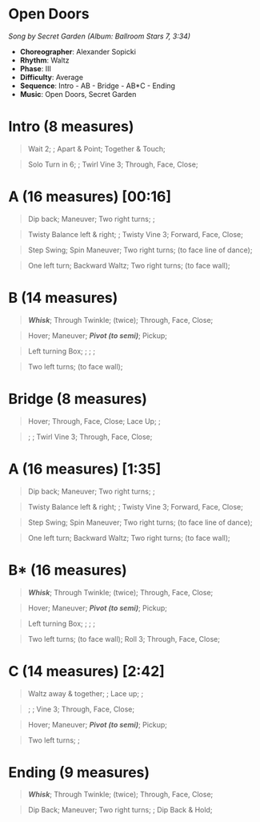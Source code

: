 # Open Doors

*Song by Secret Garden (Album: Ballroom Stars 7, 3:34)*

* **Choreographer**: Alexander Sopicki
* **Rhythm**: Waltz
* **Phase**: III
* **Difficulty**: Average
* **Sequence**: Intro - AB - Bridge - AB*C - Ending
* **Music**: Open Doors, Secret Garden

# Intro (8 measures)

> Wait 2; ; Apart & Point; Together & Touch;

> Solo Turn in 6; ; Twirl Vine 3; Through, Face, Close;

# A (16 measures) [00:16]

> Dip back; Maneuver; Two right turns; ;

> Twisty Balance left & right; ; Twisty Vine 3; Forward, Face, Close;

> Step Swing; Spin Maneuver; Two right turns; (to face line of dance);

> One left turn; Backward Waltz; Two right turns; (to face wall);

# B (14 measures)

> ***Whisk***; Through Twinkle; (twice); Through, Face, Close;

> Hover; Maneuver; ***Pivot (to semi)***; Pickup;

> Left turning Box; ; ; ;

> Two left turns; (to face wall);

# Bridge (8 measures)

> Hover; Through, Face, Close; Lace Up; ;

> ; ; Twirl Vine 3; Through, Face, Close;

# A (16 measures) [1:35]

> Dip back; Maneuver; Two right turns; ;

> Twisty Balance left & right; ; Twisty Vine 3; Forward, Face, Close;

> Step Swing; Spin Maneuver; Two right turns; (to face line of dance);

> One left turn; Backward Waltz; Two right turns; (to face wall);

# B* (16 measures)

> ***Whisk***; Through Twinkle; (twice); Through, Face, Close;

> Hover; Maneuver; ***Pivot (to semi)***; Pickup;

> Left turning Box; ; ; ;

> Two left turns; (to face wall); Roll 3; Through, Face, Close;

# C (14 measures) [2:42]

> Waltz away & together; ; Lace up; ;

> ; ; Vine 3; Through, Face, Close;

> Hover; Maneuver; ***Pivot (to semi)***; Pickup;

> Two left turns; ;

# Ending (9 measures)

> ***Whisk***; Through Twinkle; (twice); Through, Face, Close;

> Dip Back; Maneuver; Two right turns; ; Dip Back & Hold;